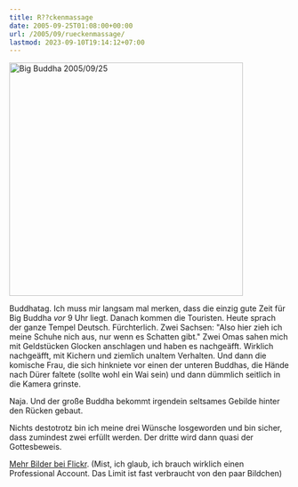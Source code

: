 ```yaml
---
title: R??ckenmassage
date: 2005-09-25T01:08:00+00:00
url: /2005/09/rueckenmassage/
lastmod: 2023-09-10T19:14:12+07:00
---
```

[<img width="420" src="//static.flickr.com/32/46304412_00c1c71bc2.jpg" alt="Big Buddha 2005/09/25" />][1]

Buddhatag. Ich muss mir langsam mal merken, dass die einzig gute Zeit für Big Buddha _vor_ 9 Uhr liegt. Danach kommen die Touristen. Heute sprach der ganze Tempel Deutsch. Fürchterlich. Zwei Sachsen: "Also hier zieh ich meine Schuhe nich aus, nur wenn es Schatten gibt." Zwei Omas sahen mich mit Geldstücken Glocken anschlagen und haben es nachgeäfft. Wirklich nachgeäfft, mit Kichern und ziemlich unaltem Verhalten. Und dann die komische Frau, die sich hinkniete vor einen der unteren Buddhas, die Hände nach Dürer faltete (sollte wohl ein Wai sein) und dann dümmlich seitlich in die Kamera grinste.

Naja. Und der große Buddha bekommt irgendein seltsames Gebilde hinter den Rücken gebaut.

Nichts destotrotz bin ich meine drei Wünsche losgeworden und bin sicher, dass zumindest zwei erfüllt werden. Der dritte wird dann quasi der Gottesbeweis.

[Mehr Bilder bei Flickr][2]. (Mist, ich glaub, ich brauch wirklich einen Professional Account. Das Limit ist fast verbraucht von den paar Bildchen)

 [1]: http://www.flickr.com/photos/schreibblogade/46304412/ "Big Buddha 2005/09/25"
 [2]: http://www.flickr.com/photos/schreibblogade/tags/20050925/
